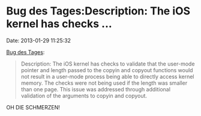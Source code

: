 Bug des Tages:Description: The iOS kernel has checks \...
=========================================================

Date: 2013-01-29 11:25:32

[Bug des Tages](http://support.apple.com/kb/HT5642):

> Description: The iOS kernel has checks to validate that the user-mode
> pointer and length passed to the copyin and copyout functions would
> not result in a user-mode process being able to directly access kernel
> memory. The checks were not being used if the length was smaller than
> one page. This issue was addressed through additional validation of
> the arguments to copyin and copyout.

OH DIE SCHMERZEN!
